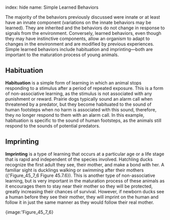 index: hide
name: Simple Learned Behaviors

The majority of the behaviors previously discussed were innate or at least have an innate component (variations on the innate behaviors may be learned). They are inherited and the behaviors do not change in response to signals from the environment. Conversely, learned behaviors, even though they may have instinctive components, allow an organism to adapt to changes in the environment and are modified by previous experiences. Simple learned behaviors include habituation and imprinting—both are important to the maturation process of young animals.

## Habituation

 **Habituation** is a simple form of learning in which an animal stops responding to a stimulus after a period of repeated exposure. This is a form of non-associative learning, as the stimulus is not associated with any punishment or reward. Prairie dogs typically sound an alarm call when threatened by a predator, but they become habituated to the sound of human footsteps when no harm is associated with this sound, therefore, they no longer respond to them with an alarm call. In this example, habituation is specific to the sound of human footsteps, as the animals still respond to the sounds of potential predators.

## Imprinting

 **Imprinting** is a type of learning that occurs at a particular age or a life stage that is rapid and independent of the species involved. Hatchling ducks recognize the first adult they see, their mother, and make a bond with her. A familiar sight is ducklings walking or swimming after their mothers ({'Figure_45_7_6 Figure 45.7.6}). This is another type of non-associative learning, but is very important in the maturation process of these animals as it encourages them to stay near their mother so they will be protected, greatly increasing their chances of survival. However, if newborn ducks see a human before they see their mother, they will imprint on the human and follow it in just the same manner as they would follow their real mother.


{image:'Figure_45_7_6}
        
